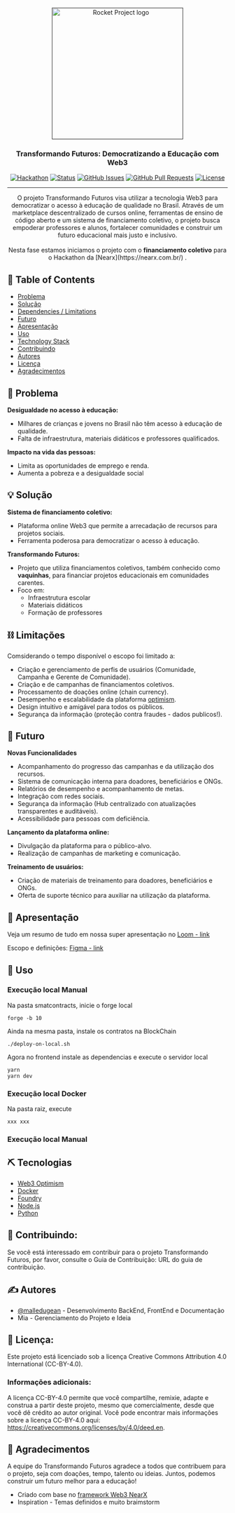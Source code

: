 <p align="center">
  <a href="" rel="noopener">
 <img src="https://i.imgur.com/XG63jgi.png" alt="Rocket Project logo" width="300" height="300"></a>
</p>
<h3 align="center">Transformando Futuros: Democratizando a Educação com Web3</h3>

<div align="center">

[![Hackathon](https://img.shields.io/badge/hackathon-name-orange.svg)](https://nearx.notion.site/Hackathon-Optimism-NearX-21124cc4067042cc95bc1c2434322faf)
[![Status](https://img.shields.io/badge/status-active-success.svg)]()
[![GitHub Issues](https://img.shields.io/badge/issues-0%20open-red)](https://github.com/malledugean/rocket-hackathon-op/issues)
[![GitHub Pull Requests](https://img.shields.io/badge/pull%20requests-0%20pull-yellow)](https://github.com/malledugean/rocket-hackathon-op/pulls)
[![License](https://img.shields.io/badge/license-CC--BY--4.0-blue) ](#license)

</div>

---

<p align="center"> O projeto Transformando Futuros visa utilizar a tecnologia Web3 para democratizar o acesso à educação de qualidade no Brasil. Através de um marketplace descentralizado de cursos online, ferramentas de ensino de código aberto e um sistema de financiamento coletivo, o projeto busca empoderar professores e alunos, fortalecer comunidades e construir um futuro educacional mais justo e inclusivo.
    <br><br> Nesta fase estamos iniciamos o projeto com o <b>financiamento coletivo</b> para o Hackathon da [Nearx](https://nearx.com.br/) .
</p>

## 📝 Table of Contents

-   [Problema](#problem_statement)
-   [Solução](#idea)
-   [Dependencies / Limitations](#limitations)
-   [Futuro](#future_scope)
-   [Apresentação](#getting_started)
-   [Uso](#usage)
-   [Technology Stack](#tech_stack)
-   [Contribuindo](#donate)
-   [Autores](#authors)
-   [Licença](#license)
-   [Agradecimentos](#acknowledgments)

## 🧐 Problema <a name = "problem_statement"></a>

**Desigualdade no acesso à educação:**

-   Milhares de crianças e jovens no Brasil não têm acesso à educação de qualidade.
-   Falta de infraestrutura, materiais didáticos e professores qualificados.

**Impacto na vida das pessoas:**

-   Limita as oportunidades de emprego e renda.
-   Aumenta a pobreza e a desigualdade social

## 💡 Solução <a name = "idea"></a>

**Sistema de financiamento coletivo:**

-   Plataforma online Web3 que permite a arrecadação de recursos para projetos sociais.
-   Ferramenta poderosa para democratizar o acesso à educação.

**Transformando Futuros:**

-   Projeto que utiliza financiamentos coletivos, também conhecido como **vaquinhas**, para financiar projetos educacionais em comunidades carentes.
-   Foco em:
    -   Infraestrutura escolar
    -   Materiais didáticos
    -   Formação de professores

## ⛓️ Limitações <a name = "limitations"></a>

Comsiderando o tempo disponível o escopo foi limitado a:

-   Criação e gerenciamento de perfis de usuários (Comunidade, Campanha e Gerente de Comunidade).
-   Criação e de campanhas de financiamentos coletivos.
-   Processamento de doações online (chain currency).
-   Desempenho e escalabilidade da plataforma [optimism](https://www.optimism.io/).
-   Design intuitivo e amigável para todos os públicos.
-   Segurança da informação (proteção contra fraudes - dados publicos!).

## 🚀 Futuro <a name = "future_scope"></a>

**Novas Funcionalidades**

-   Acompanhamento do progresso das campanhas e da utilização dos recursos.
-   Sistema de comunicação interna para doadores, beneficiários e ONGs.
-   Relatórios de desempenho e acompanhamento de metas.
-   Integração com redes sociais.
-   Segurança da informação (Hub centralizado con atualizações transparentes e auditáveis).
-   Acessibilidade para pessoas com deficiência.

**Lançamento da plataforma online:**

-   Divulgação da plataforma para o público-alvo.
-   Realização de campanhas de marketing e comunicação.

**Treinamento de usuários:**

-   Criação de materiais de treinamento para doadores, beneficiários e ONGs.
-   Oferta de suporte técnico para auxiliar na utilização da plataforma.

## 🏁 Apresentação <a name = "getting_started"></a>

Veja um resumo de tudo em nossa super apresentação no [Loom - link](https://www.loom.com/share/f86c9b7b961c44089d6b3e574cf87ff9?sid=ed792163-b151-48c8-8ddd-dfb5f72aad2d)

Escopo e definições: [Figma - link](https://www.figma.com/file/u24bpbkgmDlMgzkjJm1rAS/WireFrame?type=whiteboard&node-id=2%3A4476&t=zbPaHPBnBEeBCHWS-1)

## 🎈 Uso <a name="usage"></a>

### Execução local Manual

Na pasta smatcontracts, inicie o forge local

```
forge -b 10
```

Ainda na mesma pasta, instale os contratos na BlockChain

```
./deploy-on-local.sh
```

Agora no frontend instale as dependencias e execute o servidor local

```
yarn
yarn dev
```

### Execução local Docker

Na pasta raiz, execute

```
xxx xxx
```

### Execução local Manual

## ⛏️ Tecnologias<a name = "tech_stack"></a>

-   [Web3 Optimism](https://www.optimism.io/)
-   [Docker](https://www.docker.com/)
-   [Foundry](https://book.getfoundry.sh/)
-   [Node.js](https://nodejs.org/)
-   [Python](https://www.python.org/)

## 🤲 Contribuindo: <a name = "license"></a>

Se você está interessado em contribuir para o projeto Transformando Futuros, por favor, consulte o Guia de Contribuição: URL do guia de contribuição.

## ✍️ Autores <a name = "authors"></a>

-   [@malledugean](https://github.com/malledugean) - Desenvolvimento BackEnd, FrontEnd e Documentação
-   Mia - Gerenciamento do Projeto e Ideia

## 📜 Licença: <a name = "license"></a>

Este projeto está licenciado sob a licença Creative Commons Attribution 4.0 International (CC-BY-4.0).

### Informações adicionais:

A licença CC-BY-4.0 permite que você compartilhe, remixie, adapte e construa a partir deste projeto, mesmo que comercialmente, desde que você dê crédito ao autor original.
Você pode encontrar mais informações sobre a licença CC-BY-4.0 aqui: https://creativecommons.org/licenses/by/4.0/deed.en.

## 🎉 Agradecimentos <a name = "acknowledgments"></a>

A equipe do Transformando Futuros agradece a todos que contribuem para o projeto, seja com doações, tempo, talento ou ideias. Juntos, podemos construir um futuro melhor para a educação!

-   Criado com base no [framework Web3 NearX ](https://github.com/nrxschool/hackathon-op-template)
-   Inspiration - Temas definidos e muito braimstorm
